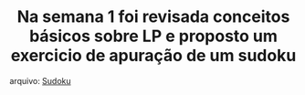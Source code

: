 <h1 align='center'>Na semana 1 foi revisada conceitos básicos sobre LP e proposto um exercicio de apuração de um sudoku</h1>

arquivo: [Sudoku](https://github.com/Castelanii/AED/blob/main/Semana1%20(aquecimento)/sudoku.cpp)
